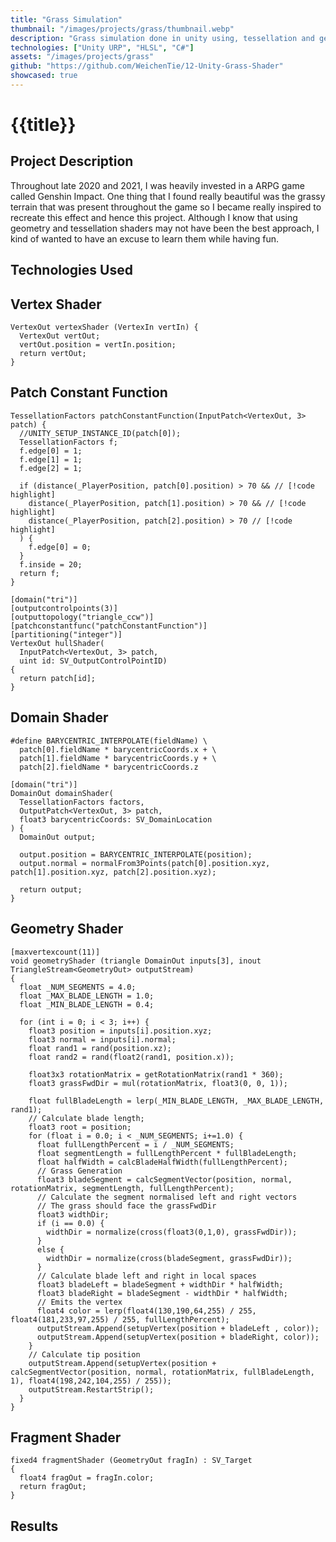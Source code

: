 ```yaml
---
title: "Grass Simulation"
thumbnail: "/images/projects/grass/thumbnail.webp"
description: "Grass simulation done in unity using, tessellation and geometry shaders. The grass' appearance is inspired by Hoyoverse's Genshin Impact."
technologies: ["Unity URP", "HLSL", "C#"]
assets: "/images/projects/grass"
github: "https://github.com/WeichenTie/12-Unity-Grass-Shader"
showcased: true
---
```


# {{title}}

<view-github-button :to="github"></view-github-button>

## Project Description

Throughout late 2020 and 2021, I was heavily invested in a ARPG game called Genshin Impact. One thing that I found really beautiful was the grassy terrain that was present throughout the game so I became really inspired to recreate this effect and hence this project. Although I know that using geometry and tessellation shaders may not have been the best approach, I kind of wanted to have an excuse to learn them while having fun.

## Technologies Used

<BlogTechnologies :tags="technologies"></BlogTechnologies>

## Vertex Shader

```hlsl
VertexOut vertexShader (VertexIn vertIn) {
  VertexOut vertOut;
  vertOut.position = vertIn.position;
  return vertOut;
}
```

## Patch Constant Function

```hlsl
TessellationFactors patchConstantFunction(InputPatch<VertexOut, 3> patch) {
  //UNITY_SETUP_INSTANCE_ID(patch[0]);
  TessellationFactors f;
  f.edge[0] = 1;
  f.edge[1] = 1;
  f.edge[2] = 1;

  if (distance(_PlayerPosition, patch[0].position) > 70 && // [!code highlight]
    distance(_PlayerPosition, patch[1].position) > 70 && // [!code highlight]
    distance(_PlayerPosition, patch[2].position) > 70 // [!code highlight]
  ) {
    f.edge[0] = 0;
  }
  f.inside = 20;
  return f;
}
```

```hlsl
[domain("tri")]
[outputcontrolpoints(3)]
[outputtopology("triangle_ccw")]
[patchconstantfunc("patchConstantFunction")]
[partitioning("integer")]
VertexOut hullShader(
  InputPatch<VertexOut, 3> patch,
  uint id: SV_OutputControlPointID)
{
  return patch[id];
}
```

## Domain Shader

```hlsl
#define BARYCENTRIC_INTERPOLATE(fieldName) \
  patch[0].fieldName * barycentricCoords.x + \
  patch[1].fieldName * barycentricCoords.y + \
  patch[2].fieldName * barycentricCoords.z

[domain("tri")]
DomainOut domainShader(
  TessellationFactors factors,
  OutputPatch<VertexOut, 3> patch,
  float3 barycentricCoords: SV_DomainLocation
) {
  DomainOut output;

  output.position = BARYCENTRIC_INTERPOLATE(position);
  output.normal = normalFrom3Points(patch[0].position.xyz, patch[1].position.xyz, patch[2].position.xyz);

  return output;
}
```

## Geometry Shader

```hlsl
[maxvertexcount(11)]
void geometryShader (triangle DomainOut inputs[3], inout TriangleStream<GeometryOut> outputStream)
{
  float _NUM_SEGMENTS = 4.0;
  float _MAX_BLADE_LENGTH = 1.0;
  float _MIN_BLADE_LENGTH = 0.4;

  for (int i = 0; i < 3; i++) {
    float3 position = inputs[i].position.xyz;
    float3 normal = inputs[i].normal;
    float rand1 = rand(position.xz);
    float rand2 = rand(float2(rand1, position.x));

    float3x3 rotationMatrix = getRotationMatrix(rand1 * 360);
    float3 grassFwdDir = mul(rotationMatrix, float3(0, 0, 1));

    float fullBladeLength = lerp(_MIN_BLADE_LENGTH, _MAX_BLADE_LENGTH, rand1);
    // Calculate blade length;
    float3 root = position;
    for (float i = 0.0; i < _NUM_SEGMENTS; i+=1.0) {
      float fullLengthPercent = i / _NUM_SEGMENTS;
      float segmentLength = fullLengthPercent * fullBladeLength;
      float halfWidth = calcBladeHalfWidth(fullLengthPercent);
      // Grass Generation
      float3 bladeSegment = calcSegmentVector(position, normal, rotationMatrix, segmentLength, fullLengthPercent);
      // Calculate the segment normalised left and right vectors
      // The grass should face the grassFwdDir
      float3 widthDir;
      if (i == 0.0) {
        widthDir = normalize(cross(float3(0,1,0), grassFwdDir));
      }
      else {
        widthDir = normalize(cross(bladeSegment, grassFwdDir));
      }
      // Calculate blade left and right in local spaces
      float3 bladeLeft = bladeSegment + widthDir * halfWidth;
      float3 bladeRight = bladeSegment - widthDir * halfWidth;
      // Emits the vertex
      float4 color = lerp(float4(130,190,64,255) / 255, float4(181,233,97,255) / 255, fullLengthPercent);
      outputStream.Append(setupVertex(position + bladeLeft , color));
      outputStream.Append(setupVertex(position + bladeRight, color));
    }
    // Calculate tip position
    outputStream.Append(setupVertex(position + calcSegmentVector(position, normal, rotationMatrix, fullBladeLength, 1), float4(198,242,104,255) / 255));
    outputStream.RestartStrip();
  }
}
```

## Fragment Shader

```hlsl
fixed4 fragmentShader (GeometryOut fragIn) : SV_Target
{
  float4 fragOut = fragIn.color;
  return fragOut;
}
```

## Results

<blog-img src="/images/projects/grass/ball.png"></blog-img>
